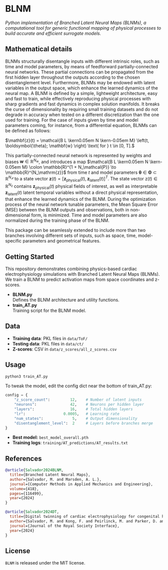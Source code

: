 # BLNM

_Python implementation of Branched Latent Neural Maps (BLNMs), a computational tool for generic functional mapping of physical processes to build accurate and efficient surrogate models._

## Mathematical details

BLNMs structurally disentangle inputs with different intrinsic roles, such as time and model parameters, by means of feedforward partially-connected neural networks. These partial connections can be propagated from the first hidden layer throughout the outputs according to the chosen disentanglement level. Furthermore, BLNMs may be endowed with latent variables in the output space, which enhance the learned dynamics of the neural map. A BLNM is defined by a simple, lightweight architecture, easy and fast to train, while effectively reproducing physical processes with sharp gradients and fast dynamics in complex solution manifolds. It breaks the curse of dimensionality by requiring small training datasets and do not degrade in accuracy when tested on a different discretization than the one used for training.
For the case of inputs given by time and model parameters coming, for instance, from a differential equation, BLNMs can be defined as follows:

$\mathbf{z}(t) = \mathcal{B L \kern0.05em N \kern-0.05em M} \left(t, \boldsymbol{\theta}; \mathbf{w} \right) \text{ for } t \in [0, T].$

This partially-connected neural network is represented by weights and biases $\mathbf{w} \in \mathbb{R}^{N_\mathrm{w}}$, and introduces a map $\mathcal{B L \kern0.05em N \kern-0.05em M} \colon \mathbb{R}^{1 + N_\mathcal{P}} \to \mathbb{R}^{N_\mathrm{z}}$ from time $t$ and model parameters $\boldsymbol{\theta} \in \boldsymbol{\Theta} \subset \mathbb{R}^{N_\mathcal{P}}$ to a state vector $\mathbf{z}(t) = [\mathbf{z}_ \mathrm{physical}(t), \mathbf{z}_ \mathrm{latent}(t)]^T$.
The state vector $\mathrm{z}(t) \in \mathbb{R}^{N_\mathrm{z}}$ contains $\mathbf{z}_ \mathrm{physical}(t)$ physical fields of interest, as well as interpretable $\mathbf{z}_\mathrm{latent}(t)$ latent temporal variables without a direct physical representation, that enhance the learned dynamics of the BLNM.
During the optimization process of the neural network tunable parameters, the Mean Square Error (MSE) between the BLNM outputs and observations, both in non-dimensional form, is minimized.
Time and model parameters are also normalized during the training phase of the BLNM.

This package can be seamlessly extended to include more than two branches involving different sets of inputs, such as space, time, model-specific parameters and geometrical features.

## Getting Started

This repository demonstrates combining physics-based cardiac electrophysiology simulations with Branched Latent Neural Maps (BLNMs). We train a BLNM to predict activation maps from space coordinates and z-scores.

- **BLNM.py**  
  Defines the BLNM architecture and utility functions.
- **train_AT.py**  
  Training script for the BLNM model.

## Data

- **Training data**: PKL files in `data/ToF/`
- **Testing data**: PKL files in `data/ct/`
- **Z-scores**: CSV in `data/z_scores/all_z_scores.csv`

## Usage

```python
python3 train_AT.py
```

To tweak the model, edit the config dict near the bottom of train_AT.py:

```python
config = {
    "z_score_count":         12,    # Number of latent inputs
    "neurons":               42,    # Neurons per hidden layer
    "layers":                16,    # Total hidden layers
    "lr":                 0.0005,   # Learning rate
    "num_states":             5,    # Output dimensionality
    "disentanglement_level":  2     # Layers before branches merge
}
```

- **Best model:** `best_model_overall.pth`
- **Training logs**: `training/AT_predictions/AT_results.txt`

## References

```bibtex
@article{Salvador2024BLNM,
  title={Branched Latent Neural Maps},
  author={Salvador, M. and Marsden, A. L.},
  journal={Computer Methods in Applied Mechanics and Engineering},
  volume={418},
  pages={116499},
  year={2024}
}
```

```bibtex
@article{Salvador2024DT,
  title={Digital twinning of cardiac electrophysiology for congenital heart disease},
  author={Salvador, M. and Kong, F. and Peirlinck, M. and Parker, D. and Chubb, H. and Dubin, A. and Marsden, A. L.},
  journal={Journal of the Royal Society Interface},
  year={2024}
}
```

## License

`BLNM` is released under the MIT license.
